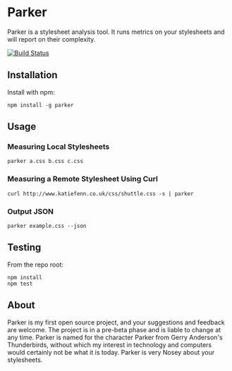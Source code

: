 # Parker

Parker is a stylesheet analysis tool. It runs metrics on your stylesheets and will report on their complexity.

[![Build Status](https://secure.travis-ci.org/katiefenn/parker.png?branch=master)](http://travis-ci.org/katiefenn/parker)


## Installation

Install with npm:

```
npm install -g parker
```

## Usage

### Measuring Local Stylesheets

```
parker a.css b.css c.css
```

### Measuring a Remote Stylesheet Using Curl

```
curl http://www.katiefenn.co.uk/css/shuttle.css -s | parker
```

### Output JSON

```
parker example.css --json
```

## Testing

From the repo root:

```
npm install
npm test
```

## About

Parker is my first open source project, and your suggestions and feedback are welcome. The project is in a pre-beta phase and is liable to change at any time. Parker is named for the character Parker from Gerry Anderson's Thunderbirds, without which my interest in technology and computers would certainly not be what it is today. Parker is very Nosey about your stylesheets.

